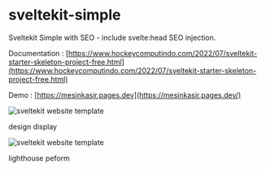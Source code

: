 # sveltekit-simple

Sveltekit Simple with SEO - include svelte:head SEO injection.

Documentation : [https://www.hockeycomputindo.com/2022/07/sveltekit-starter-skeleton-project-free.html](https://www.hockeycomputindo.com/2022/07/sveltekit-starter-skeleton-project-free.html)

Demo : [https://mesinkasir.pages.dev](https://mesinkasir.pages.dev/)

![sveltekit website template](https://blogger.googleusercontent.com/img/b/R29vZ2xl/AVvXsEhwXzuvYpHExjYRYuAnZ32r7JIz3Ixszt3lTDVHmFhFYnF2zB5zfYdfMpBA3vnvN_4yaYEH4goAIzM02K65RPr_O3opnQWI_0rDheIB9ChtkCvjEFGJWyYRBZTS-49wD8yJlLr4X2ZwnFsJml_vHJ19vGJ_TjHe7koeqUMiTEnCm3Xu1UxYwbxG72WIaA/s988/sveltekit%20web%20template%20seo.png)

design display

![sveltekit website template](https://blogger.googleusercontent.com/img/b/R29vZ2xl/AVvXsEi2LDjOCIz384pxH7W8G61ctbDVjU_opXirEQbphwicx5k_ElEZoLM6h5H-fkR9POFORYXdQ_YTnf8uoaSA7mWtp-KgGnuGr57suC3x-anbrrTzQZoqOcx9b5VoaLe_fdq9Qt6TZsh_sQTXKgKU5DeVyUnxPaDtcWfb7x5fs3KMQejJoVDmjxIeuZ-taw/s1349/sveltekit%20seo.png)

lighthouse peform
